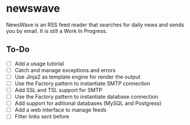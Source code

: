 # newswave

NewsWave is an RSS feed reader that searches for daily news and sends you by email. It is still a Work In Progress.

## To-Do
- [ ] Add a usage tutorial 
- [ ] Catch and manage exceptions and errors
- [ ] Use Jinja2 as template engine for render the output
- [ ] Use the Factory pattern to instantiate SMTP connection
- [ ] Add SSL and TSL support for SMTP
- [ ] Use the Factory pattern to instantiate database connection
- [ ] Add support for aditional databases (MySQL and Postgress)
- [ ] Add a web interface to manage feeds
- [ ] Filter links sent before
